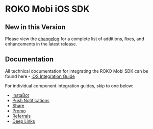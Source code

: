 # ROKO Mobi iOS SDK

## New in this Version
Please view the [changelog](https://github.com/ROKOLabs/ROKO.Mobi-iOS/blob/master/CHANGELOG.md) for a complete list of additions, fixes, and enhancements in the latest release.

## Documentation
All technical documentation for integrating the ROKO Mobi SDK can be found here - <a href= docs.roko.mobi/docs/ios_integrate_sdk target="_blank"> iOS Integration Guide</a>

For individual component integration guides, skip to one below:
* <a href="https://docs.roko.mobi/docs/ios-instabot-integration" target="_blank">InstaBot</a>
* <a href="https://docs.roko.mobi/docs/push_guide" target="_blank">Push Notifications</a>
* <a href="https://docs.roko.mobi/docs/share_guide" target="_blank">Share</a>
* <a href="https://docs.roko.mobi/docs/promo_guide" target="_blank">Promo</a>
* <a href="https://docs.roko.mobi/docs/referrals_guide" target="_blank">Referrals</a>
* <a href="https://docs.roko.mobi/docs/deep_links_guide" target="_blank">Deep Links</a>
